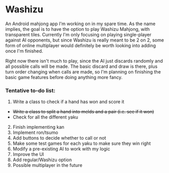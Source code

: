 # Washizu
An Android mahjong app I'm working on in my spare time. As the name implies, the goal is to have the option to play Washizu Mahjong, with transparent tiles. Currently I'm only focusing on playing single-player against AI opponents, but since Washizu is really meant to be 2 on 2, some form of online multiplayer would definitely be worth looking into adding once I'm finished.

Right now there isn't much to play, since the AI just discards randomly and all possible calls will be made. The basic discard and draw is there, plus turn order changing when calls are made, so I'm planning on finishing the basic game features before doing anything more fancy.

### Tentative to-do list:

1. Write a class to check if a hand has won and score it
  * ~~Write a class to split a hand into melds and a pair (i.e. see if it won)~~
  * Check for all the different yaku
2. Finish implementing kan
3. Implement ron/tsumo
4. Add buttons to decide whether to call or not
5. Make some test games for each yaku to make sure they win right
6. Modify a pre-existing AI to work with my logic
7. Improve the UI
8. Add regular/Washizu option
9. Possible multiplayer in the future
